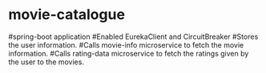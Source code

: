 # movie-catalogue

#spring-boot application
#Enabled EurekaClient and CircuitBreaker
#Stores the user information.
#Calls movie-info microservice to fetch the movie information.
#Calls rating-data microservice to fetch the ratings given by the user to the movies.

